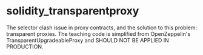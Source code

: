 # solidity_transparentproxy

The selector clash issue in proxy contracts, and the solution to this problem: transparent proxies. The teaching code is simplified from OpenZeppelin's TransparentUpgradeableProxy and SHOULD NOT BE APPLIED IN PRODUCTION.